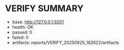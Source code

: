 ﻿# VERIFY SUMMARY
- base: http://127.0.0.1:9201
- health: OK
- passed: 0
- failed: 0
- artifacts: reports/VERIFY_20250925_182622/artifacts
